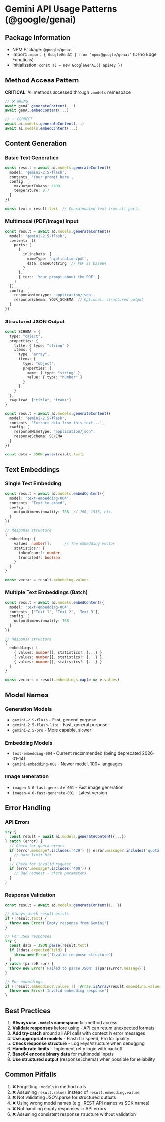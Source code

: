 # Gemini API Usage Patterns (@google/genai)

## Package Information
- NPM Package: `@google/genai`
- Import: `import { GoogleGenAI } from 'npm:@google/genai'` (Deno Edge Functions)
- Initialization: `const ai = new GoogleGenAI({ apiKey })`

## Method Access Pattern
**CRITICAL**: All methods accessed through `.models` namespace

```typescript
// ❌ WRONG
await genAI.generateContent(...)
await genAI.embedContent(...)

// ✅ CORRECT
await ai.models.generateContent(...)
await ai.models.embedContent(...)
```

## Content Generation

### Basic Text Generation
```typescript
const result = await ai.models.generateContent({
  model: 'gemini-2.5-flash',
  contents: 'Your prompt here',
  config: {
    maxOutputTokens: 1000,
    temperature: 0.7
  }
})

const text = result.text  // Concatenated text from all parts
```

### Multimodal (PDF/Image) Input
```typescript
const result = await ai.models.generateContent({
  model: 'gemini-2.5-flash',
  contents: [{
    parts: [
      {
        inlineData: {
          mimeType: 'application/pdf',
          data: base64String  // PDF as base64
        }
      },
      { text: 'Your prompt about the PDF' }
    ]
  }],
  config: {
    responseMimeType: 'application/json',
    responseSchema: YOUR_SCHEMA  // Optional: structured output
  }
})
```

### Structured JSON Output
```typescript
const SCHEMA = {
  type: "object",
  properties: {
    title: { type: "string" },
    items: {
      type: "array",
      items: {
        type: "object",
        properties: {
          name: { type: "string" },
          value: { type: "number" }
        }
      }
    }
  },
  required: ["title", "items"]
}

const result = await ai.models.generateContent({
  model: 'gemini-2.5-flash',
  contents: 'Extract data from this text...',
  config: {
    responseMimeType: "application/json",
    responseSchema: SCHEMA
  }
})

const data = JSON.parse(result.text)
```

## Text Embeddings

### Single Text Embedding
```typescript
const result = await ai.models.embedContent({
  model: 'text-embedding-004',
  contents: 'Text to embed',
  config: {
    outputDimensionality: 768  // 768, 1536, etc.
  }
})

// Response structure
{
  embedding: {
    values: number[],      // The embedding vector
    statistics?: {
      tokenCount?: number,
      truncated?: boolean
    }
  }
}

const vector = result.embedding.values
```

### Multiple Text Embeddings (Batch)
```typescript
const result = await ai.models.embedContent({
  model: 'text-embedding-004',
  contents: ['Text 1', 'Text 2', 'Text 3'],
  config: {
    outputDimensionality: 768
  }
})

// Response structure
{
  embeddings: [
    { values: number[], statistics?: {...} },
    { values: number[], statistics?: {...} },
    { values: number[], statistics?: {...} }
  ]
}

const vectors = result.embeddings.map(e => e.values)
```

## Model Names

### Generation Models
- `gemini-2.5-flash` - Fast, general purpose
- `gemini-2.5-flash-lite` - Fast, general purpose
- `gemini-2.5-pro` - More capable, slower

### Embedding Models
- `text-embedding-004` - Current recommended (being deprecated 2026-01-14)
- `gemini-embedding-001` - Newer model, 100+ languages

### Image Generation
- `imagen-3.0-fast-generate-001` - Fast image generation
- `imagen-4.0-fast-generate-001` - Latest version

## Error Handling

### API Errors
```typescript
try {
  const result = await ai.models.generateContent({...})
} catch (error) {
  // Check for quota errors
  if (error.message?.includes('429') || error.message?.includes('quota')) {
    // Rate limit hit
  }
  // Check for invalid request
  if (error.message?.includes('400')) {
    // Bad request - check parameters
  }
}
```

### Response Validation
```typescript
const result = await ai.models.generateContent({...})

// Always check result exists
if (!result.text) {
  throw new Error('Empty response from Gemini')
}

// For JSON responses
try {
  const data = JSON.parse(result.text)
  if (!data.expectedField) {
    throw new Error('Invalid response structure')
  }
} catch (parseError) {
  throw new Error(`Failed to parse JSON: ${parseError.message}`)
}

// For embeddings
if (!result.embedding?.values || !Array.isArray(result.embedding.values)) {
  throw new Error('Invalid embedding response')
}
```

## Best Practices

1. **Always use `.models` namespace** for method access
2. **Validate responses** before using - API can return unexpected formats
3. **Add try-catch** around all API calls with context in error messages
4. **Use appropriate models** - Flash for speed, Pro for quality
5. **Check response structure** - Log keys/structure when debugging
6. **Handle rate limits** - Implement retry logic with backoff
7. **Base64 encode binary data** for multimodal inputs
8. **Use structured output** (responseSchema) when possible for reliability

## Common Pitfalls

1. ❌ Forgetting `.models` in method calls
2. ❌ Assuming `result.values` instead of `result.embedding.values`
3. ❌ Not validating JSON.parse for structured outputs
4. ❌ Using wrong model names (e.g., REST API names vs SDK names)
5. ❌ Not handling empty responses or API errors
6. ❌ Assuming consistent response structure without validation